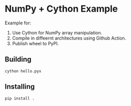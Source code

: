# NumPy + Cython Example

Example for:
1. Use Cython for NumPy array manipulation.
2. Compile in diffeernt architectures using Github Action.
3. Publish wheel to PyPI.

## Building

```
cython hello.pyx
```

## Installing

```
pip install .
```
